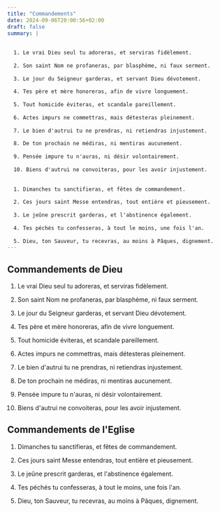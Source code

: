 ```yaml
---
title: "Commandements"
date: 2024-09-06T20:00:56+02:00
draft: false
summary: |
  
  
  1. Le vrai Dieu seul tu adoreras, et serviras fidèlement.
  
  2. Son saint Nom ne profaneras, par blasphème, ni faux serment.
  
  3. Le jour du Seigneur garderas, et servant Dieu dévotement.
  
  4. Tes père et mère honoreras, afin de vivre longuement.
  
  5. Tout homicide éviteras, et scandale pareillement.
  
  6. Actes impurs ne commettras, mais détesteras pleinement.
  
  7. Le bien d'autrui tu ne prendras, ni retiendras injustement.
  
  8. De ton prochain ne médiras, ni mentiras aucunement.
  
  9. Pensée impure tu n'auras, ni désir volontairement.
  
  10. Biens d'autrui ne convoiteras, pour les avoir injustement.
  
  
  1. Dimanches tu sanctifieras, et fêtes de commandement.
  
  2. Ces jours saint Messe entendras, tout entière et pieusement.
  
  3. Le jeûne prescrit garderas, et l'abstinence également.
  
  4. Tes péchés tu confesseras, à tout le moins, une fois l'an.
  
  5. Dieu, ton Sauveur, tu recevras, au moins à Pâques, dignement.
---
```



## Commandements de Dieu

1. Le vrai Dieu seul tu adoreras, et serviras fidèlement.

2. Son saint Nom ne profaneras, par blasphème, ni faux serment.

3. Le jour du Seigneur garderas, et servant Dieu dévotement.

4. Tes père et mère honoreras, afin de vivre longuement.

5. Tout homicide éviteras, et scandale pareillement.

6. Actes impurs ne commettras, mais détesteras pleinement.

7. Le bien d'autrui tu ne prendras, ni retiendras injustement.

8. De ton prochain ne médiras, ni mentiras aucunement.

9. Pensée impure tu n'auras, ni désir volontairement.

10. Biens d'autrui ne convoiteras, pour les avoir injustement.

## Commandements de l'Eglise

1. Dimanches tu sanctifieras, et fêtes de commandement.

2. Ces jours saint Messe entendras, tout entière et pieusement.

3. Le jeûne prescrit garderas, et l'abstinence également.

4. Tes péchés tu confesseras, à tout le moins, une fois l'an.

5. Dieu, ton Sauveur, tu recevras, au moins à Pâques, dignement.

